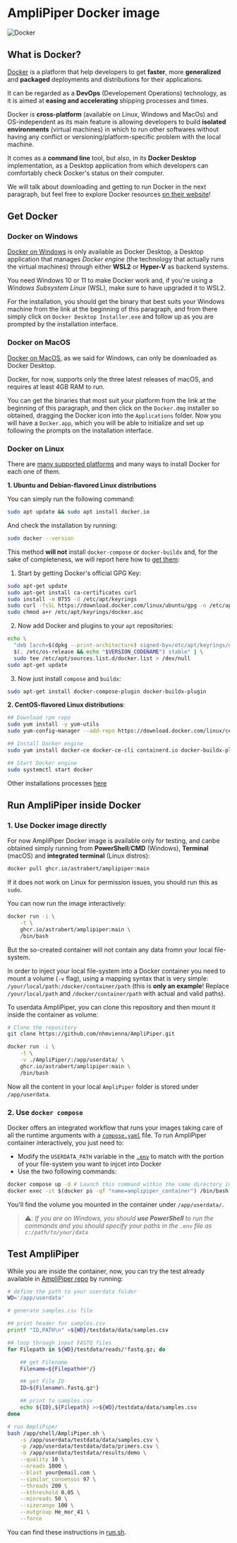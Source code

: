 # AmpliPiper Docker image

![Docker](https://github.com/AstraBert/amplipiper/actions/workflows/docker-publish.yml/badge.svg)

## What is Docker?

[Docker](https://www.docker.com/) is a platform that help developers to get **faster**, more **generalized** and **packaged** deployments and distributions for their applications.

It can be regarded as a **DevOps** (Developement Operations) technology, as it is aimed at **easing and accelerating** shipping processes and times.

Docker is **cross-platform** (available on Linux, Windows and MacOs) and OS-independent as its main feature is allowing developers to build **isolated environments** (virtual machines) in which to run other softwares without having any conflict or versioning/platform-specific problem with the local machine.

It comes as a **command line** tool, but also, in its **Docker Desktop** implementation, as a Desktop application from which developers can comfortably check Docker's status on their computer.

We will talk about downloading and getting to run Docker in the next paragraph, but feel free to explore Docker resources [on their website](https://docs.docker.com/)!

## Get Docker

### Docker on Windows

[Docker on Windows](https://docs.docker.com/desktop/install/windows-install/) is only available as Docker Desktop, a Desktop application that manages _Docker engine_ (the technology that actually runs the virtual machines) through either **WSL2** or **Hyper-V**  as backend systems. 

You need Windows 10 or 11 to make Docker work and, if you're using a _Windows Subsystem Linux_ (WSL), make sure to have upgraded it to WSL2. 

For the installation, you should get the binary that best suits your Windows machine from the link at the beginning of this paragraph, and from there simply click on `Docker Desktop Installer.exe` and follow up as you are prompted by the installation interface.

### Docker on MacOS

[Docker on MacOS](https://docs.docker.com/desktop/install/mac-install/), as we said for Windows, can only be downloaded as Docker Desktop.

Docker, for now, supports only the three latest releases of macOS, and requires at least 4GB RAM to run.

You can get the binaries that most suit your platform from the link at the beginning of this paragraph, and then click on the `Docker.dmg` installer so obtained, dragging the Docker icon into the `Applications` folder.  Now you will have a `Docker.app`, which you will be able to initialize and set up following the prompts on the installation interface.

### Docker on Linux

There are [many supported platforms](https://docs.docker.com/engine/install/#supported-platforms) and many ways to install Docker for each one of them.

**1. Ubuntu and Debian-flavored Linux distributions**

You can simply run the following command:

```bash
sudo apt update && sudo apt install docker.io
```

And check the installation by running:

```bash
sudo docker --version
```

This method **will not** install `docker-compose` or `docker-buildx` and, for the sake of completeness, we will report here how to [get them](https://docs.docker.com/compose/install/linux/):

1. Start by getting Docker's official GPG Key:
```bash
sudo apt-get update
sudo apt-get install ca-certificates curl
sudo install -m 0755 -d /etc/apt/keyrings
sudo curl -fsSL https://download.docker.com/linux/ubuntu/gpg -o /etc/apt/keyrings/docker.asc
sudo chmod a+r /etc/apt/keyrings/docker.asc
```

2. Now add Docker and plugins to your `apt` repositories:
```bash
echo \
  "deb [arch=$(dpkg --print-architecture) signed-by=/etc/apt/keyrings/docker.asc] https://download.docker.com/linux/ubuntu \
  $(. /etc/os-release && echo "$VERSION_CODENAME") stable" | \
  sudo tee /etc/apt/sources.list.d/docker.list > /dev/null
sudo apt-get update
```

3. Now just install `compose` and `buildx`:
```bash
sudo apt-get install docker-compose-plugin docker-buildx-plugin
```

**2. CentOS-flavored Linux distributions**:

```bash
## Download rpm repo
sudo yum install -y yum-utils
sudo yum-config-manager --add-repo https://download.docker.com/linux/centos/docker-ce.repo

## Install Docker engine
sudo yum install docker-ce docker-ce-cli containerd.io docker-buildx-plugin docker-compose-plugin

## Start Docker engine
sudo systemctl start docker
```

Other installations processes [here](https://docs.docker.com/engine/install/)

## Run AmpliPiper inside Docker

### 1. Use Docker image directly

For now AmpliPiper Docker image is available only for testing, and canbe obtained simply running from **PowerShell**/**CMD** (Windows), **Terminal** (macOS) and **integrated terminal** (Linux distros):

```bash
docker pull ghcr.io/astrabert/amplipiper:main
```

If it does not work on Linux for permission issues, you should run this as `sudo`.

You can now run the image interactively:

```bash
docker run -i \
    -t \
    ghcr.io/astrabert/amplipiper:main \
    /bin/bash
```

But the so-created container will not contain any data fromn your local file-system. 

In order to inject your local file-system into a Docker container you need to mount a volume (`-v` flag), using a mapping syntax that is very simple: `/your/local/path:/docker/container/path` (this is **only an example**! Replace `/your/local/path` and `/docker/container/path` with actual and valid paths).

To userdata AmpliPiper, you can clone this repository and then mount it inside the container as volume:

```bash
# Clone the repository
git clone https://github.com/nhmvienna/AmpliPiper.git

docker run -i \
    -t \
    -v ./AmpliPiper/:/app/userdata/ \
    ghcr.io/astrabert/amplipiper:main \
    /bin/bash
```

Now all the content in your local `AmpliPiper` folder is stored under `/app/userdata`.

### 2. Use `docker compose`

Docker offers an integrated workflow that runs your images taking care of all the runtime arguments with a [`compose.yaml`](./compose.yaml) file. To run AmpliPiper container interactively, you just need to:

- Modify the  `USERDATA_PATH` variable in the [`.env`](./.env) to match with the portion of your file-system you want to injcet into Docker
- Use the two following commands:

```bash
docker compose up -d # Launch this command within the same directory in which you have the compose.yaml file
docker exec -it $(docker ps -qf "name=amplipiper_container") /bin/bash
```

You'll find the volume you mounted in the container under `/app/userdata/`.

> ⚠️: _If you are on Windows, you should **use PowerShell** to run the commands and you should specify your paths in the `.env` file as `c:/path/to/your/data`_

## Test AmpliPiper

While you are inside the container, now, you can try the test already available in [AmpliPiper repo](https://github.com/nhmvienna/AmpliPiper) by running:

```bash
# define the path to your userdata folder
WD='/app/userdata'

# generate samples.csv file

## print header for samples.csv
printf "ID,PATH\n" >${WD}/testdata/data/samples.csv

## loop through input FASTQ files
for Filepath in ${WD}/testdata/reads/*fastq.gz; do

    ## get Filename
    Filename=${Filepath##*/}

    ## get File ID
    ID=${Filename%.fastq.gz*}

    ## print to samples.csv
    echo ${ID},${Filepath} >>${WD}/testdata/data/samples.csv
done

# run AmpliPiper
bash /app/shell/AmpliPiper.sh \
    -s /app/userdata/testdata/data/samples.csv \
    -p /app/userdata/testdata/data/primers.csv \
    -o /app/userdata/testdata/results/demo \
    --quality 10 \
    --nreads 1000 \
    --blast your@email.com \
    --similar_consensus 97 \
    --threads 200 \
    --kthreshold 0.05 \
    --minreads 50 \
    --sizerange 100 \
    --outgroup He_mor_41 \
    --force
```

You can find these instructions in [run.sh](./run.sh).

